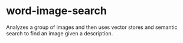 # word-image-search
Analyzes a group of images and then uses vector stores and semantic search to find an image given a description.
